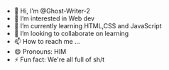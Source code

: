 - 👋 Hi, I’m @Ghost-Writer-2
- 👀 I’m interested in Web dev
- 🌱 I’m currently learning HTML,CSS and JavaScript
- 💞️ I’m looking to collaborate on learning
- 📫 How to reach me ...
- 😄 Pronouns: HIM
- ⚡ Fun fact: We're all full of sh/t

<!---
Ghost-Writer-2/Ghost-Writer-2 is a ✨ special ✨ repository because its `README.md` (this file) appears on your GitHub profile.
You can click the Preview link to take a look at your changes.
--->
